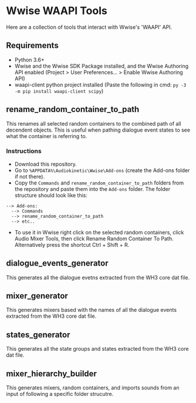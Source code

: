 # Wwise WAAPI Tools
Here are a collection of tools that interact with Wwise's 'WAAPI' API.

## Requirements
- Python 3.6+
- Wwise and the Wwise SDK Package installed, and the Wwise Authoring API enabled (Project > User Preferences... > Enable Wwise Authoring API)
- waapi-client python project installed (Paste the following in cmd: `py -3 -m pip install waapi-client scipy`)

## rename_random_container_to_path
This renames all selected random containers to the combined path of all decendent objects. This is useful when pathing dialogue event states to see what the container is referring to.
### Instructions
- Download this repository.
- Go to `%APPDATA%\Audiokinetic\Wwise\Add-ons` (create the Add-ons folder if not there).
- Copy the `Commands` and `rename_random_container_to_path` folders from the repository and paste them into the `Add-ons` folder.
The folder structure should look like this:
```
--> Add-ons:
  --> Commands
  --> rename_random_container_to_path
  --> etc..
```
- To use it in Wwise right click on the selected random containers, click Audio Mixer Tools, then click Rename Random Container To Path. Alternatively press the shortcut Ctrl + Shift + R.

## dialogue_events_generator
This generates all the dialogue evetns extracted from the WH3 core dat file.

## mixer_generator
This generates mixers based with the names of all the dialogue events extracted from the WH3 core dat file.

## states_generator
This generates all the state groups and states extracted from the WH3 core dat file. 

## mixer_hierarchy_builder
This generates mixers, random containers, and imports sounds from an input of following a specific folder strucutre.
